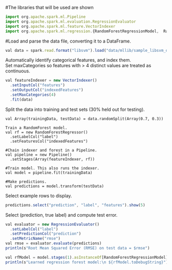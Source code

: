 
#The libraries that will be used are shown   

```js
import org.apache.spark.ml.Pipeline  
import org.apache.spark.ml.evaluation.RegressionEvaluator  
import org.apache.spark.ml.feature.VectorIndexer  
import org.apache.spark.ml.regression.{RandomForestRegressionModel,  RandomForestRegressor}
```

#Load and parse the data file, converting it to a DataFrame.   
```js
val data = spark.read.format("libsvm").load("data/mllib/sample_libsvm_data.txt") 
```

Automatically identify categorical features, and index them.<br>
Set maxCategories so features with > 4 distinct values are treated as continuous.  
```js
val featureIndexer = new VectorIndexer()  
  .setInputCol("features")  
  .setOutputCol("indexedFeatures")   
  .setMaxCategories(4)  
  .fit(data)
```

Split the data into training and test sets (30% held out for testing).
```
val Array(trainingData, testData) = data.randomSplit(Array(0.7, 0.3))   

Train a RandomForest model.  
val rf = new RandomForestRegressor()  
  .setLabelCol("label")  
  .setFeaturesCol("indexedFeatures")    

#Chain indexer and forest in a Pipeline.  
val pipeline = new Pipeline()  
  .setStages(Array(featureIndexer, rf))  

#Train model. This also runs the indexer.   
val model = pipeline.fit(trainingData)    

#Make predictions.  
val predictions = model.transform(testData)
```

Select example rows to display. 
```js
predictions.select("prediction", "label", "features").show(5)
```

Select (prediction, true label) and compute test error. 
```js
val evaluator = new RegressionEvaluator()  
  .setLabelCol("label")   
  .setPredictionCol("prediction")   
  .setMetricName("rmse")  
val rmse = evaluator.evaluate(predictions)  
println(s"Root Mean Squared Error (RMSE) on test data = $rmse")  

val rfModel = model.stages(1).asInstanceOf[RandomForestRegressionModel]  
println(s"Learned regression forest model:\n ${rfModel.toDebugString}")  
```
